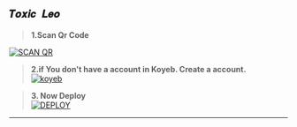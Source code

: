 ## ```𝑻𝒐𝒙𝒊𝒄 𝑳𝒆𝒐```


 > <b><s1>1.Scan Qr Code </b></s1> 

<a href='https://B-oR.akashleo1.repl.co' target="_blank"><img alt='SCAN QR' src='https://img.shields.io/badge/Scan_qr-100000?style=for-the-badge&logo=scan&logoColor=white&labelColor=black&color=black'/></a>


> <b><s1> 2.if You don't have a account in Koyeb. Create a account. </b></s1>
<br><a href='https://app.koyeb.com/auth/signup' target="_blank"><img alt='koyeb' src='https://img.shields.io/badge/-Create-black?style=for-the-badge&logo=koyeb&logoColor=white'/></a>


> <b><s1> 3. Now Deploy</b></s1>
    <br>
<a href='https://app.koyeb.com/apps/deploy?type=docker&image=quay.io/akash_ak_4/toxicleo:latest&env[SESSION_ID]&env[WORKTYPE]=privet&env[KOYEB_NAME]=ToxicLeo-MD' target="_blank"><img alt='DEPLOY' src='https://img.shields.io/badge/-DEPLOY-black?style=for-the-badge&logo=koyeb&logoColor=white'/></a>  
***

